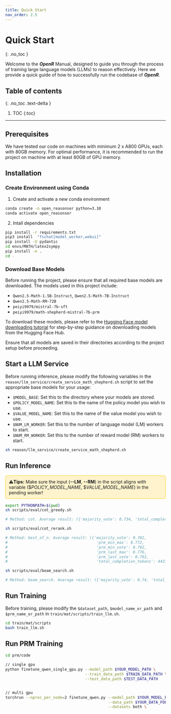```yaml
---
title: Quick Start
nav_order: 2.5
---
```


# Quick Start
{: .no_toc }

Welcome to the ***OpenR*** Manual, designed to guide you through the process of training large language models (LLMs) to reason effectively. Here we provide a quick guide of how to successfully run the codebase of ***OpenR***.

## Table of contents
{: .no_toc .text-delta }

1. TOC
{:toc}

---

## Prerequisites

We have tested our code on machines with minimum 2 x A800 GPUs, each with 80GB memory. For optimal performance, it is recommended to run the project on machine with at least 80GB of GPU memory.

## Installation

### Create Environment using Conda 

1. Create and activate a new conda environment

```bash
conda create -n open_reasonser python=3.10
conda activate open_reasonser 
```

2. Intall dependencies

```bash
pip install -r requirements.txt
pip3 install  "fschat[model_worker,webui]"
pip install -U pydantic
cd envs/MATH/latex2sympy
pip install -e .
cd -
```


### Download Base Models

Before running the project, please ensure that all required base models are downloaded. The models used in this project include:

- `Qwen2.5-Math-1.5B-Instruct`, `Qwen2.5-Math-7B-Instruct`
- `Qwen2.5-Math-RM-72B`
- `peiyi9979/mistral-7b-sft`
- `peiyi9979/math-shepherd-mistral-7b-prm`

To download these models, please refer to the [Hugging Face model downloading tutorial](https://huggingface.co/docs/hub/models-downloading) for step-by-step guidance on downloading models from the Hugging Face Hub.

Ensure that all models are saved in their directories according to the project setup before proceeding.

## Start a LLM Service

Before running inference, please modify the following variables in the `reason/llm_service/create_service_math_shepherd.sh` script to set the appropriate base models for your usage:

- `$MODEL_BASE`: Set this to the directory where your models are stored.
- `$POLICY_MODEL_NAME`: Set this to the name of the policy model you wish to use.
- `$VALUE_MODEL_NAME`: Set this to the name of the value model you wish to use.
- `$NUM_LM_WORKER`: Set this to the number of language model (LM) workers to start.
- `$NUM_RM_WORKER`: Set this to the number of reward model (RM) workers to start.

```bash
sh reason/llm_service/create_service_math_shepherd.sh
```

## Run Inference

<div style="border: 1px solid #ffcc00; background-color: #fff3cd; padding: 10px; border-radius: 5px; margin-bottom: 10px">
  ⚠️<strong>Tips:</strong> Make sure the input (<strong>--LM</strong>, <strong>--RM</strong>) in the script aligns with variable ($<em>POLICY_MODEL_NAME</em>, $<em>VALUE_MODEL_NAME</em>) in the pending worker!
</div>

```bash
export PYTHONPATH=$(pwd)
sh scripts/eval/cot_greedy.sh

# Method: cot. Average result: ({'majority_vote': 0.734, 'total_completion_tokens': 559.13},)

sh scripts/eval/cot_rerank.sh

# Method: best_of_n. Average result: ({'majority_vote': 0.782, 
#                                       'prm_min_max': 0.772, 
#                                       'prm_min_vote': 0.792, 
#                                       'prm_last_max': 0.776, 
#                                       'prm_last_vote': 0.792, 
#                                       'total_completion_tokens': 4431.268},)

sh scripts/eval/beam_search.sh

# Method: beam_search. Average result: ({'majority_vote': 0.74, 'total_completion_tokens': 2350.492},)


```

## Run Training

Before training, please modify the `$dataset_path`, `$model_name_or_path` and `$prm_name_or_path` in `train/mat/scripts/train_llm.sh`.
```bash
cd train/mat/scripts
bash train_llm.sh
```

## Run PRM Training

```bash
cd prm/code

// single gpu
python finetune_qwen_single_gpu.py --model_path $YOUR_MODEL_PATH \
                                   --train_data_path $TRAIN_DATA_PATH \
                                   --test_data_path $TEST_DATA_PATH


// multi gpu
torchrun --nproc_per_node=2 finetune_qwen.py --model_path $YOUR_MODEL_PATH \
                                             --data_path $YOUR_DATA_FOLDER_PATH \
                                             --datasets both \
```